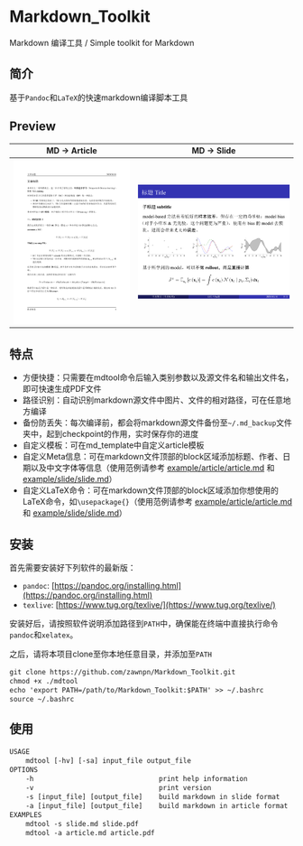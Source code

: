 # Markdown_Toolkit
Markdown 编译工具 / Simple toolkit for Markdown

## 简介

基于`Pandoc`和`LaTeX`的快速markdown编译脚本工具

## Preview

|                         MD → Article                         |                         MD → Slide                          |
| :----------------------------------------------------------: | :---------------------------------------------------------: |
| [![article](example/demo/article.png)](example/article/article.pdf) | [![slide](example/demo/slide.png)](example/slide/slide.pdf) |

## 特点

- 方便快捷：只需要在mdtool命令后输入类别参数以及源文件名和输出文件名，即可快速生成PDF文件
- 路径识别：自动识别markdown源文件中图片、文件的相对路径，可在任意地方编译
- 备份防丢失：每次编译前，都会将markdown源文件备份至`~/.md_backup`文件夹中，起到checkpoint的作用，实时保存你的进度
- 自定义模板：可在md_template中自定义article模板
- 自定义Meta信息：可在markdown文件顶部的block区域添加标题、作者、日期以及中文字体等信息（使用范例请参考 [example/article/article.md](example/article/article.md) 和 [example/slide/slide.md](example/slide/slide.md)）
- 自定义LaTeX命令：可在markdown文件顶部的block区域添加你想使用的LaTeX命令，如`\usepackage{}`（使用范例请参考 [example/article/article.md](example/article/article.md) 和 [example/slide/slide.md](example/slide/slide.md)）

## 安装

首先需要安装好下列软件的最新版：

- `pandoc`: [https://pandoc.org/installing.html](https://pandoc.org/installing.html)
- `texlive`: [https://www.tug.org/texlive/](https://www.tug.org/texlive/)

安装好后，请按照软件说明添加路径到`PATH`中，确保能在终端中直接执行命令`pandoc`和`xelatex`。

之后，请将本项目clone至你本地任意目录，并添加至`PATH`

```shell
git clone https://github.com/zawnpn/Markdown_Toolkit.git
chmod +x ./mdtool
echo 'export PATH=/path/to/Markdown_Toolkit:$PATH' >> ~/.bashrc 
source ~/.bashrc
```

## 使用

```shell
USAGE
    mdtool [-hv] [-sa] input_file output_file
OPTIONS
    -h                               print help information
    -v                               print version
    -s [input_file] [output_file]    build markdown in slide format
    -a [input_file] [output_file]    build markdown in article format
EXAMPLES
    mdtool -s slide.md slide.pdf
    mdtool -a article.md article.pdf
```




